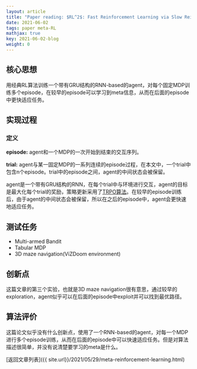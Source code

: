 ```yaml
---
layout: article
title: "Paper reading: $RL^2$: Fast Reinforcement Learning via Slow Reinforcement Learning"
date: 2021-06-02
tags: paper meta-RL
mathjax: true
key: 2021-06-02-blog
weight: 0
---
```

## 核心思想
用经典RL算法训练一个带有GRU结构的RNN-based的agent，对每个固定MDP训练多个episode，在较早的episode可以学习到meta信息，从而在后面的episode中更快适应任务。
## 实现过程
### 定义   

**episode:** agent和一个MDP的一次开始到结束的交互序列。

**trial:** agent与某一固定MDP的一系列连续的episode过程，在本文中，一个trial中包含n个episode。trial中的episode之间，agent的中间状态会被保留。


agent是一个带有GRU结构的RNN，在每个trial中与环境进行交互，agent的目标是最大化每个trial的奖励，策略更新采用了[TRPO算法](https://arxiv.org/pdf/1502.05477.pdf)。在较早的episode训练后，由于agent的中间状态会被保留，所以在之后的episode中，agent会更快速地适应任务。
## 测试任务
- Multi-armed Bandit
- Tabular MDP
- 3D maze navigation(ViZDoom environment)
## 创新点
这篇文章的第三个实验，也就是3D maze navigation很有意思，通过较早的exploration，agent似乎可以在后面的episode中exploit并可以找到最优路径。
## 算法评价
这篇论文似乎没有什么创新点，使用了一个RNN-based的agent，对每一个MDP进行多个episode训练，从而在后面的episode中可以快速适应任务。但是对算法描述很简单，并没有说清楚要学习的meta是什么。

[返回文章列表]({{ site.url}}/2021/05/29/meta-reinforcement-learning.html)